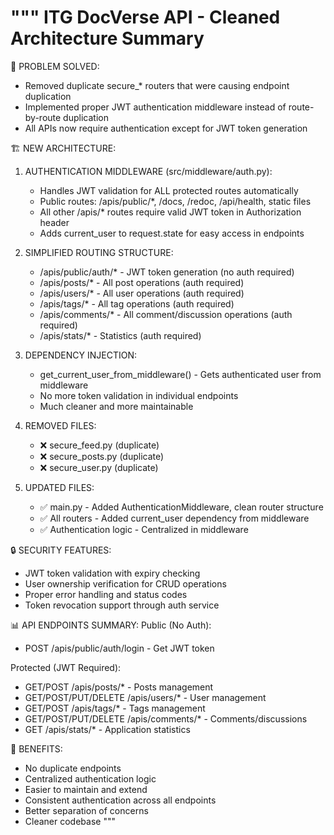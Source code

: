 """
ITG DocVerse API - Cleaned Architecture Summary
==============================================

🎯 PROBLEM SOLVED:
- Removed duplicate secure_* routers that were causing endpoint duplication
- Implemented proper JWT authentication middleware instead of route-by-route duplication
- All APIs now require authentication except for JWT token generation

🏗️ NEW ARCHITECTURE:

1. AUTHENTICATION MIDDLEWARE (src/middleware/auth.py):
   - Handles JWT validation for ALL protected routes automatically
   - Public routes: /apis/public/*, /docs, /redoc, /api/health, static files
   - All other /apis/* routes require valid JWT token in Authorization header
   - Adds current_user to request.state for easy access in endpoints

2. SIMPLIFIED ROUTING STRUCTURE:
   - /apis/public/auth/* - JWT token generation (no auth required)
   - /apis/posts/* - All post operations (auth required)
   - /apis/users/* - All user operations (auth required) 
   - /apis/tags/* - All tag operations (auth required)
   - /apis/comments/* - All comment/discussion operations (auth required)
   - /apis/stats/* - Statistics (auth required)

3. DEPENDENCY INJECTION:
   - get_current_user_from_middleware() - Gets authenticated user from middleware
   - No more token validation in individual endpoints
   - Much cleaner and more maintainable

4. REMOVED FILES:
   - ❌ secure_feed.py (duplicate)
   - ❌ secure_posts.py (duplicate) 
   - ❌ secure_user.py (duplicate)

5. UPDATED FILES:
   - ✅ main.py - Added AuthenticationMiddleware, clean router structure
   - ✅ All routers - Added current_user dependency from middleware
   - ✅ Authentication logic - Centralized in middleware

🔒 SECURITY FEATURES:
- JWT token validation with expiry checking
- User ownership verification for CRUD operations
- Proper error handling and status codes
- Token revocation support through auth service

📊 API ENDPOINTS SUMMARY:
Public (No Auth):
- POST /apis/public/auth/login - Get JWT token

Protected (JWT Required):  
- GET/POST /apis/posts/* - Posts management
- GET/POST/PUT/DELETE /apis/users/* - User management
- GET/POST /apis/tags/* - Tags management
- GET/POST/PUT/DELETE /apis/comments/* - Comments/discussions
- GET /apis/stats/* - Application statistics

🎉 BENEFITS:
- No duplicate endpoints
- Centralized authentication logic
- Easier to maintain and extend
- Consistent authentication across all endpoints
- Better separation of concerns
- Cleaner codebase
"""
